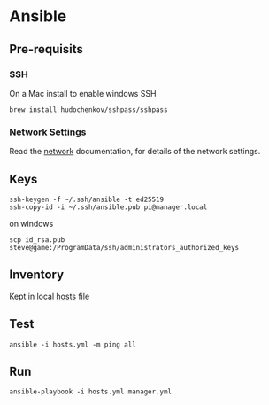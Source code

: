 # Ansible

## Pre-requisits
### SSH
On a Mac install to enable windows SSH
```
brew install hudochenkov/sshpass/sshpass
```
### Network Settings
Read the [network](https://sfawcett123.github.io/design/network) documentation, for details of the network settings.

## Keys

```
ssh-keygen -f ~/.ssh/ansible -t ed25519
ssh-copy-id -i ~/.ssh/ansible.pub pi@manager.local
```

on windows

```
scp id_rsa.pub steve@game:/ProgramData/ssh/administrators_authorized_keys
```

## Inventory
Kept in local [hosts](./hosts.yml) file

## Test

```
ansible -i hosts.yml -m ping all
```

## Run

```
ansible-playbook -i hosts.yml manager.yml
```


